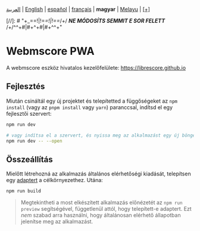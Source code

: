 <div dir="ltr" align="left">

&#8206;[العربية](/docs/ar/اقرأني.md) | &#8206;[English](/docs/en/README.md) | &#8206;[español](/docs/es/LÉAME.md) | &#8206;[français](/docs/fr/LISEZMOI.md) | &#8206;**magyar** | &#8206;[Melayu](/docs/ms/BACASAYA.md) | &#8206;[[+]](https://librescore.ddns.net/projects/librescore/docs)

[//]: # "\+\_==!|!=_=!|!==_/+/ ***NE MÓDOSÍTS SEMMIT E SOR FELETT*** /+/^^+#|#+^+#|#+^^\+\"

# Webmscore PWA

A webmscore eszköz hivatalos kezelőfelülete: <https://librescore.github.io>

## Fejlesztés

Miután csináltál egy új projektet és telepítetted a függőségeket az `npm install` (vagy az `pnpm install` vagy `yarn`) paranccsal, indítsd el egy fejlesztői szervert:

```bash
npm run dev

# vagy indítsa el a szervert, és nyissa meg az alkalmazást egy új böngészőlapon
npm run dev -- --open
```

## Összeállítás

Mielőtt létrehozná az alkalmazás általános elérhetőségi kiadását, telepítsen egy [adaptert](https://kit.svelte.dev/docs#adapters) a célkörnyezethez. Utána:

```bash
npm run build
```

> Megtekintheti a most elkészített alkalmazás előnézetét az `npm run preview` segítségével, függetlenül attól, hogy telepített-e adaptert. Ezt _nem_ szabad arra használni, hogy általánosan elérhető állapotban jelenítse meg az alkalmazást.

</div>
